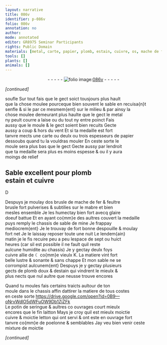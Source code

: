 ```yaml
---
layout: narrative
title: 086v
identifier: p-086v
folio: 086v
annotation: no
author:
mode: annotated
editor: GR8975 Seminar Participants
rights: Public Domain
materials: [metal, carte, papier, plomb, estain, cuivre, os, mache de fer, feultre, mabre, glaire doeuf, ☾, K, plomb doux, potin, laitton, letton]
tools: []
plants: []
animals: []
---
```


<div class="folio" align="center">- - - - - <a href="http://gallica.bnf.fr/ark:/12148/btv1b10500001g/f178.image" target="_blank"><img src="https://cu-mkp.github.io/2017-workshop-edition/assets/photo-icon.png" alt="folio image: " style="display:inline-block; margin-bottom:-3px;"/>086v</a> - - - - - </div>  
 
*[continued]*
  
soufle Sur tout fais que le gect soict tousjours plus hault<br/> que la chose moulee pourceque bien souvent le sable en recuisa{n}t<br/> senfle & si le par ce mesmem{ent} sur le milieu & par ainsy la<br/> chose moulee demeurant plus haulte que le gect le <span class="m">metal</span><br/> ny peult courre a laise ou du tout ny entre poinct Fais<br/> aussy que le moule & le gect soient bien recuits Gecte<br/> aussy a coup & hors du vent Et si ta medaille est fort<br/> tanvre mects une <span class="m">carte</span> ou deulx ou trois espesseurs de <span class="m">papier</span><br/> dessoubs quand tu la vouldras mouler En ceste sorte le<br/> moule sera plus bas que le gect Gecte aussy par lendroit<br/> que ta medaille sera plus es moins espesse & ou il y aura<br/> moings de relief
 
 
  

## Sable excellent pour <span class="m">plomb</span><br/> <span class="m">estain</span> et <span class="m">cuivre</span>

 
D
 
Despuys je moulay d<span class="m">os</span> brusle de <span class="m">mache de fer</span> & <span class="m">feultre</span><br/> brusle fort pulverises & subtilies sur le <span class="m">mabre</span> et bien<br/> mesles ensemble Je les humectay bien fort avecq <span class="m">glaire<br/> doeuf</span> battue Et en ayant co{mm}e des aultres couvert la medaille<br/> puys remply le chassis de sable de mine Je frappay<br/> mediocrem{ent} Je le trouvay de fort bonne despouille & moulay<br/> fort net Je le laissay reposer toute une nuit Le lendem{ain}<br/> matin je le fis recuire peu a peu lespace de sept ou huict<br/> heures (car sil est possible il ne fault quil reste<br/> aulcune humidite au chassis) Je y gectay deulx foys<br/> <span class="m">cuivre</span> allie de <span class="m">☾</span> co{mm}e vieulx <span class="m">K</span>. La matiere vint fort<br/> belle lustre & sonante & sans chappe Et mon sable ne se<br/> corrompist aulcunem{ent} Despuys je y gectay plusieurs<br/> gects de <span class="m">plomb doux</span> & d<span class="m">estain</span> qui vindrent le mieulx &<br/> plus nects que nul aultre que neusse trouve encores
 
Quand tu moules fais certains traicts aultour de ton<br/> moule dans le chassis affin dattirer la matiere de tous costes<br/> en ceste sorte
   https://drive.google.com/open?id=0B9—oNrvWdlO5dWFuOW9Db1ZjZFk  
Le <span class="m">potin</span> de seringue & aultres co ouvrages court mieulx<br/> encores que le fin <span class="m">laitton</span> Mays je croy quil est mieulx moictie<br/> <span class="m">cuivre</span> & moictie <span class="m">letton</span> qui ont servi & ont este en ouvrage fort<br/> tanvre co{mm}e de poelonne & semblables Jay veu bien venir ceste<br/> mixture de moictie
 
*[continued]*
 
